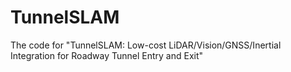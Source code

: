 # TunnelSLAM
The code for "TunnelSLAM: Low-cost LiDAR/Vision/GNSS/Inertial Integration for Roadway Tunnel Entry and Exit"
